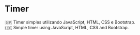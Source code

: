 # Timer
🇧🇷 Timer simples utilizando JavaScript, HTML, CSS e Bootstrap.                       
🇺🇸 Simple timer using JavaScript, HTML, CSS and Bootstrap.
